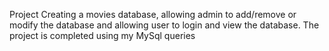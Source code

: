 Project
Creating a movies database, allowing admin to add/remove or modify the database and allowing user to login and view the database.
The project is completed using my MySql queries
